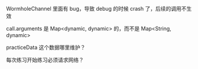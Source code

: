 WormholeChannel 里面有 bug，导致 debug 的时候 crash 了，后续的调用不生效

call.arguments 是 Map<dynamic, dynamic> 的，而不是 Map<String, dynamic>


practiceData 这个数据哪里维护？

每次练习开始练习必须请求网络？